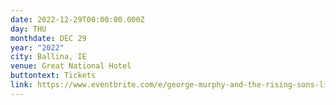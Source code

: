 ```yaml
---
date: 2022-12-29T00:00:00.000Z
day: THU
monthdate: DEC 29
year: "2022"
city: Ballina, IE
venue: Great National Hotel
buttontext: Tickets
link: https://www.eventbrite.com/e/george-murphy-and-the-rising-sons-live-tickets-430138705447
---
```

